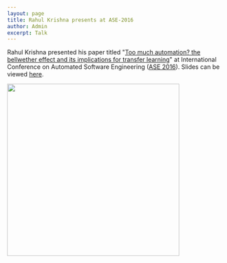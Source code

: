 ```yaml
---
layout: page
title: Rahul Krishna presents at ASE-2016
author: Admin
excerpt: Talk
---
```


Rahul Krishna presented his paper titled "[Too much automation? the bellwether effect and its implications for transfer learning](http://dl.acm.org/citation.cfm?id=2970339)"
at International Conference on Automated Software Engineering ([ASE 2016](http://www.ase2016.org/)). 
Slides can be viewed [here](http://www.slideshare.net/RaHLK/the-bellwether-effect-and-its-implications-to-transfer-learning).

<img align=left
src="{{site.url}}/img/rahul_ase_2016.jpg" height=400 width=400> 
